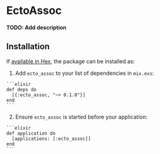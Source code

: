 # EctoAssoc

**TODO: Add description**

## Installation

If [available in Hex](https://hex.pm/docs/publish), the package can be installed as:

  1. Add `ecto_assoc` to your list of dependencies in `mix.exs`:

    ```elixir
    def deps do
      [{:ecto_assoc, "~> 0.1.0"}]
    end
    ```

  2. Ensure `ecto_assoc` is started before your application:

    ```elixir
    def application do
      [applications: [:ecto_assoc]]
    end
    ```

